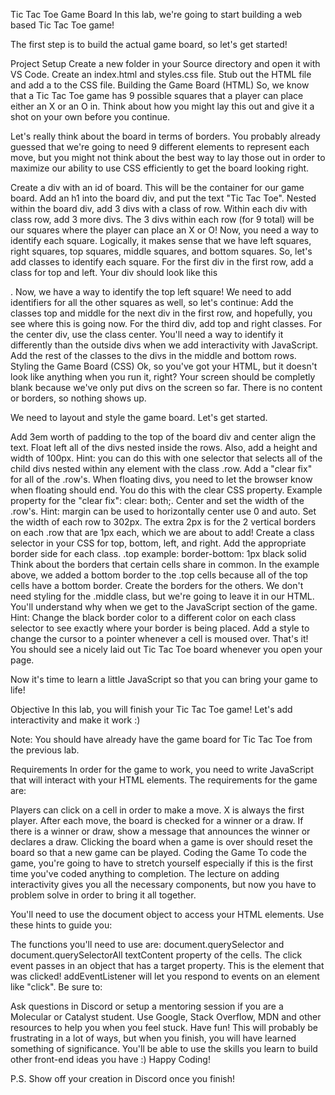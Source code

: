 Tic Tac Toe Game Board
In this lab, we're going to start building a web based Tic Tac Toe game!

The first step is to build the actual game board, so let's get started!

Project Setup
Create a new folder in your Source directory and open it with VS Code.
Create an index.html and styles.css file.
Stub out the HTML file and add a <link> to the CSS file.
Building the Game Board (HTML)
So, we know that a Tic Tac Toe game has 9 possible squares that a player can place either an X or an O in. Think about how you might lay this out and give it a shot on your own before you continue.

Let's really think about the board in terms of borders. You probably already guessed that we're going to need 9 different elements to represent each move, but you might not think about the best way to lay those out in order to maximize our ability to use CSS efficiently to get the board looking right.

Create a div with an id of board. This will be the container for our game board.
Add an h1 into the board div, and put the text "Tic Tac Toe".
Nested within the board div, add 3 divs with a class of row.
Within each div with class row, add 3 more divs.
The 3 divs within each row (for 9 total) will be our squares where the player can place an X or O!
Now, you need a way to identify each square. Logically, it makes sense that we have left squares, right squares, top squares, middle squares, and bottom squares. So, let's add classes to identify each square.
For the first div in the first row, add a class for top and left. Your div should look like this <div class="top left"></div>.
Now, we have a way to identify the top left square!
We need to add identifiers for all the other squares as well, so let's continue:
Add the classes top and middle for the next div in the first row, and hopefully, you see where this is going now. For the third div, add top and right classes.
For the center div, use the class center. You'll need a way to identify it differently than the outside divs when we add interactivity with JavaScript.
Add the rest of the classes to the divs in the middle and bottom rows.
Styling the Game Board (CSS)
Ok, so you've got your HTML, but it doesn't look like anything when you run it, right? Your screen should be completly blank because we've only put divs on the screen so far. There is no content or borders, so nothing shows up.

We need to layout and style the game board. Let's get started.

Add 3em worth of padding to the top of the board div and center align the text.
Float left all of the divs nested inside the rows. Also, add a height and width of 100px.
Hint: you can do this with one selector that selects all of the child divs nested within any element with the class .row.
Add a "clear fix" for all of the .row's.
When floating divs, you need to let the browser know when floating should end. You do this with the clear CSS property.
Example property for the "clear fix": clear: both;.
Center and set the width of the .row's.
Hint: margin can be used to horizontally center use 0 and auto.
Set the width of each row to 302px. The extra 2px is for the 2 vertical borders on each .row that are 1px each, which we are about to add!
Create a class selector in your CSS for top, bottom, left, and right. Add the appropriate border side for each class.
.top example: border-bottom: 1px black solid
Think about the borders that certain cells share in common. In the example above, we added a bottom border to the .top cells because all of the top cells have a bottom border. Create the borders for the others.
We don't need styling for the .middle class, but we're going to leave it in our HTML. You'll understand why when we get to the JavaScript section of the game.
Hint: Change the black border color to a different color on each class selector to see exactly where your border is being placed.
Add a style to change the cursor to a pointer whenever a cell is moused over.
That's it! You should see a nicely laid out Tic Tac Toe board whenever you open your page.

Now it's time to learn a little JavaScript so that you can bring your game to life!

Objective
In this lab, you will finish your Tic Tac Toe game! Let's add interactivity and make it work :)

Note: You should have already have the game board for Tic Tac Toe from the previous lab.

Requirements
In order for the game to work, you need to write JavaScript that will interact with your HTML elements. The requirements for the game are:

Players can click on a cell in order to make a move.
X is always the first player.
After each move, the board is checked for a winner or a draw.
If there is a winner or draw, show a message that announces the winner or declares a draw.
Clicking the board when a game is over should reset the board so that a new game can be played.
Coding the Game
To code the game, you're going to have to stretch yourself especially if this is the first time you've coded anything to completion. The lecture on adding interactivity gives you all the necessary components, but now you have to problem solve in order to bring it all together.

You'll need to use the document object to access your HTML elements. Use these hints to guide you:

The functions you'll need to use are:
document.querySelector and document.querySelectorAll
textContent property of the cells.
The click event passes in an object that has a target property. This is the element that was clicked!
addEventListener will let you respond to events on an element like "click".
Be sure to:

Ask questions in Discord or setup a mentoring session if you are a Molecular or Catalyst student.
Use Google, Stack Overflow, MDN and other resources to help you when you feel stuck.
Have fun! This will probably be frustrating in a lot of ways, but when you finish, you will have learned something of significance. You'll be able to use the skills you learn to build other front-end ideas you have :)
Happy Coding!

P.S. Show off your creation in Discord once you finish!